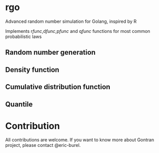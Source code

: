 # rgo
Advanced random number simulation for Golang, inspired by R

Implements r*func*,d*func*,p*func* and q*func* functions for most common probabilistic laws

## Random number generation

## Density function

## Cumulative distribution function

## Quantile

# Contribution
All contributions are welcome. If you want to know more about Gontran project, please contact @eric-burel.
